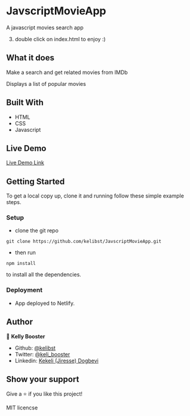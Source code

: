 # JavscriptMovieApp

A javascript movies search app



3. double click on index.html to enjoy :)



## What it does

Make a search and get related movies from IMDb 

Displays a list of popular movies

## Built With

- HTML
- CSS
- Javascript


## Live Demo

[Live Demo Link](https://keen-bardeen-5182dc.netlify.app/)




## Getting Started

To get a local copy up, clone it and running follow these simple example steps.



### Setup

- clone the git repo
```
git clone https://github.com/kelibst/JavscriptMovieApp.git
```
- then run 
```
npm install
```
to install all the dependencies.




### Deployment

- App deployed to Netlify.

## Author

👤 **Kelly Booster**

- Github: [@kelibst](https://github.com/kelibst)
- Twitter: [@keli_booster](https://twitter.com/keli_booster)
- Linkedin: [Kekeli (Jiresse) Dogbevi
](https://www.linkedin.com/in/kekeli-dogbevi-958272108/)

## Show your support

Give a ⭐️ if you like this project!


MIT licencse
